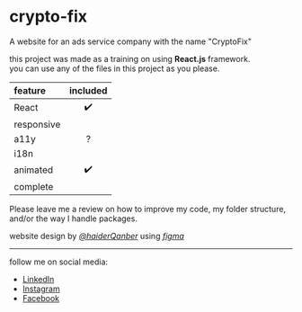 # crypto-fix

A website for an ads service company with the name "CryptoFix"

this project was made as a training on using **React.js** framework.  
you can use any of the files in this project as you please.

| feature    | included |
| :--------- | :------: |
| React      |    ✔️    |
| responsive |          |
| a11y       |    ?     |
| i18n       |          |
| animated   |    ✔️    |
| complete   |          |

Please leave me a review on how to improve my code, my folder structure, and/or the way I handle packages.

website design by [_@haiderQanber_](https://www.behance.net/haidardesign) using [_figma_](https://www.figma.com/file/O2V2lPaw4uE0VibvUcVGjs/CryptoFix-Project?node-id=42%3A357&mode=dev)

---

follow me on social media:

- [LinkedIn](https://www.linkedin.com/in/abdulrahman-abdulhak-76063b222/)
- [Instagram](https://www.instagram.com/abdulrahman_abhaq/)
- [Facebook](https://www.facebook.com/abdulrahman.hak.7/)
